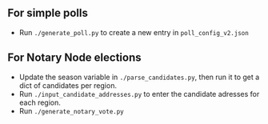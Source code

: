 ## For simple polls
- Run `./generate_poll.py` to create a new entry in `poll_config_v2.json`

## For Notary Node elections
- Update the season variable in `./parse_candidates.py`, then run it to get a dict of candidates per region.
- Run `./input_candidate_addresses.py` to enter the candidate adresses for each region.
- Run `./generate_notary_vote.py`